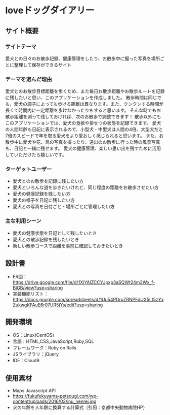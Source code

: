 # loveドッグダイアリー

## サイト概要
### サイトテーマ
愛犬との日々のお散歩記録、健康管理をしたり、お散歩中に撮った写真を場所ごとに整理して保存ができるサイト

### テーマを選んだ理由
愛犬とのお散歩目標距離を歩くため、また毎日お散歩距離やお散歩ルートを記録に残したいと思い、このアプリケーションを作成しました。
散歩時間は同じでも、愛犬の調子によっても歩ける距離は異なります。また、クンクンする時間が長くて時間内に一定距離を歩けなかったりもすると思います。
そんな時でもお散歩距離を測って残しておければ、次のお散歩で調整できます！
散歩以外にもこのアプリケーションでは、愛犬の食欲や排せつの状態を記録できます。
愛犬の人間年齢も日記に表示されるので、小型犬・中型犬は人間の4倍、大型犬だと7倍のスピードで年を取る愛犬をより愛おしく感じられると思います。
また、お散歩中に愛犬や花、鳥の写真を撮ったり、遠出のお散歩に行った時の風景写真も、日記と一緒に残せます。
愛犬の健康管理、楽しい思い出を残すために活用していただけたら嬉しいです。

### ターゲットユーザー
* 愛犬とのお散歩を記録に残したい方
* 愛犬といろんな道を歩きたいけれど、同じ程度の距離をお散歩させたい方
* 愛犬の健康記録を残したい方
* 愛犬の様子を日記に残したい方
* 愛犬との写真を日付ごと・場所ごとに管理したい方

### 主な利用シーン
* 愛犬の健康状態を日記として残したいとき
* 愛犬との散歩記録を残したいとき
* 新しい散歩コースで距離を事前に確認しておきたいとき

## 設計書
* ER図：https://drive.google.com/file/d/1XjYAIZCCYJpxp3aSQWt24m3Wx_f-BiGB/view?usp=sharing
* 実装機能リスト：https://docs.google.com/spreadsheets/d/1Uu54PDruZRNPFdUX5Lt5zYxZukwgKFAuE6r07UR5jYs/edit?usp=sharing


## 開発環境
* OS：Linux(CentOS)
* 言語：HTML,CSS,JavaScript,Ruby,SQL
* フレームワーク：Ruby on Rails
* JSライブラリ：jQuery
* IDE：Cloud9

## 使用素材
* Maps Javascript API
* https://fukufukuyama-petsougi.com/wp-content/uploads/2016/03/inu_nenrei.jpg
* 犬の年齢を人年齢に換算する計算式（引用：京都中央動物病院HP）
